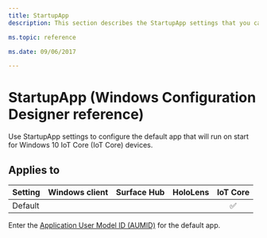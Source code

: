 ```yaml
---
title: StartupApp
description: This section describes the StartupApp settings that you can configure in provisioning packages for Windows 10 using Windows Configuration Designer.

ms.topic: reference

ms.date: 09/06/2017

---
```


# StartupApp (Windows Configuration Designer reference)

Use StartupApp settings to configure the default app that will run on start for Windows 10 IoT Core (IoT Core) devices.

## Applies to

| Setting   | Windows client | Surface Hub | HoloLens | IoT Core |
| --- | :---: | :---: | :---: | :---: |
| Default |  |  |  |  ✅ |

Enter the [Application User Model ID (AUMID)](/windows-hardware/customize/enterprise/find-the-application-user-model-id-of-an-installed-app) for the default app.
